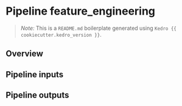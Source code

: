 # Pipeline feature_engineering

> *Note:* This is a `README.md` boilerplate generated using `Kedro {{ cookiecutter.kedro_version }}`.

## Overview

<!---
Please describe your modular pipeline here.
-->

## Pipeline inputs

<!---
The list of pipeline inputs.
-->

## Pipeline outputs

<!---
The list of pipeline outputs.
-->

